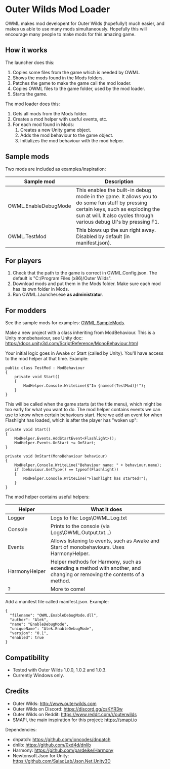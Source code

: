# Outer Wilds Mod Loader

OWML makes mod developent for Outer Wilds (hopefully!) much easier, and makes us able to use many mods simultaneously. Hopefully this will encourage many people to make mods for this amazing game.

## How it works

The launcher does this:
1. Copies some files from the game which is needed by OWML.
2. Shows the mods found in the Mods folders.
3. Patches the game to make the game call the mod loader. 
4. Copies OWML files to the game folder, used by the mod loader.
5. Starts the game.

The mod loader does this:
1. Gets all mods from the Mods folder.
2. Creates a mod helper with useful events, etc.
3. For each mod found in Mods:
   1. Creates a new Unity game object.
   2. Adds the mod behaviour to the game object.
   3. Initializes the mod behaviour with the mod helper.
   
## Sample mods

Two mods are included as examples/inspiration:

|Sample mod|Description|
|----------|-----------|
|OWML.EnableDebugMode|This enables the built-in debug mode in the game. It allows you to do some fun stuff by pressing certain keys, such as exploding the sun at will. It also cycles through various debug UI's by pressing F1.|
|OWML.TestMod|This blows up the sun right away. Disabled by default (in manifest.json).|

## For players

1. Check that the path to the game is correct in OWML.Config.json. The default is "C:/Program Files (x86)/Outer Wilds".
2. Download mods and put them in the Mods folder. Make sure each mod has its own folder in Mods.
3. Run OWML.Launcher.exe **as administrator**. 

## For modders

See the sample mods for examples: [OWML.SampleMods](https://github.com/amazingalek/owml/tree/master/OWML.SampleMods).

Make a new project with a class inheriting from ModBehaviour. This is a Unity monobehaviour, see Unity doc: https://docs.unity3d.com/ScriptReference/MonoBehaviour.html

Your initial logic goes in Awake or Start (called by Unity). You'll have access to the mod helper at that time. Example:

~~~~
public class TestMod : ModBehaviour
{
    private void Start()
    {
        ModHelper.Console.WriteLine($"In {nameof(TestMod)}!");
    }
}
~~~~

This will be called when the game starts (at the title menu), which might be too early for what you want to do. The mod helper contains events we can use to know when certain behaviours start. Here we add an event for when  Flashlight has loaded, which is after the player has "woken up":

~~~~
private void Start()
{
	ModHelper.Events.AddStartEvent<Flashlight>();
	ModHelper.Events.OnStart += OnStart;
}

private void OnStart(MonoBehaviour behaviour)
{
	ModHelper.Console.WriteLine("Behaviour name: " + behaviour.name);
	if (behaviour.GetType() == typeof(Flashlight))
	{
		ModHelper.Console.WriteLine("Flashlight has started!");
	}
}
~~~~

The mod helper contains useful helpers:

|Helper|What it does|
|------|------------|
|Logger|Logs to file: Logs\OWML.Log.txt|
|Console|Prints to the console (via Logs\OWML.Output.txt...)|
|Events|Allows listening to events, such as Awake and Start of monobehaviours. Uses HarmonyHelper.|
|HarmonyHelper|Helper methods for Harmony, such as extending a method with another, and changing or removing the contents of a method.|
|?|More to come!|

Add a manifest file called manifest.json. Example:

~~~~
{
  "filename": "OWML.EnableDebugMode.dll",
  "author": "Alek",
  "name": "EnableDebugMode",
  "uniqueName": "Alek.EnableDebugMode",
  "version": "0.1",
  "enabled": true
}
~~~~

## Compatibility

* Tested with Outer Wilds 1.0.0, 1.0.2 and 1.0.3.
* Currently Windows only.

## Credits

* Outer Wilds: http://www.outerwilds.com
* Outer Wilds on Discord: https://discord.gg/csKYR3w
* Outer Wilds on Reddit: https://www.reddit.com/r/outerwilds
* SMAPI, the main inspiration for this project: https://smapi.io

Dependencies:
* dnpatch: https://github.com/ioncodes/dnpatch
* dnlib: https://github.com/0xd4d/dnlib
* Harmony: https://github.com/pardeike/Harmony
* Newtonsoft.Json for Unity: https://github.com/SaladLab/Json.Net.Unity3D